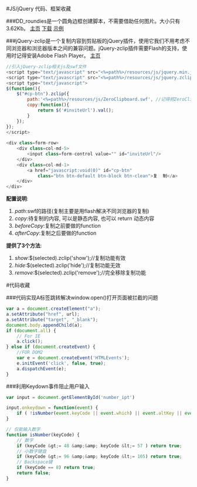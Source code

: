 #JS/jQuery 代码、框架收藏

###DD_roundies是一个圆角边框创建脚本，不需要借助任何图片。大小只有3.62Kb。
[主页](http://dillerdesign.com/experiment/DD_roundies/) [下载](http://dillerdesign.com/experiment/DD_roundies/#download) [示例](http://dillerdesign.com/experiment/DD_roundies/#background_properties)


###jQuery-zclip是一个复制内容到剪贴板的jQuery插件，使用它我们不用考虑不同浏览器和浏览器版本之间的兼容问题。jQuery-zclip插件需要Flash的支持，使用时记得安装Adobe Flash Player。
[主页](http://www.steamdev.com/zclip/)
```js
//引入jQuery-zclip相关js及swf文件 
<script type="text/javascript" src="<%=path%>/resources/js/jquery.min.js"></script> 
<script type="text/javascript" src="<%=path%>/resources/js/jquery.zclip.min.js"></script> 
<script type="text/javascript"> 
$(function(){ 
    $("#cp-btn").zclip({ 
        path:'<%=path%>/resources/js/ZeroClipboard.swf', //记得把ZeroClipboard.swf引入到项目中  
        copy:function(){ 
            return $('#inviteUrl').val(); 
        } 
    }); 
}); 
</script> 
                                  
<div class=form-row> 
    <div class=col-md-5> 
        <input class=form-control value="" id="inviteUrl"/> 
    </div> 
    <div class=col-md-1> 
        <a href="javascript:void(0)" id="cp-btn"
            class="btn btn-default btn-block btn-clean">复  制</a> 
    </div> 
</div>
```
**配置说明**:
1. *path*:swf的路径(复制主要是用flash解决不同浏览器的复制)
2. *copy*:待复制的内容, 可以是静态内容, 也可以 return 动态内容
3. *beforeCopy*:复制之前要做的function
4. *afterCopy*:复制之后要做的function

**提供了3个方法**:
1. *show*:$(selected).zclip('show');//复制功能有效
2. *hide*:$(selected).zclip('hide');//复制功能无效
3. *remove*:$(selected).zclip('remove');//完全移除复制功能


#代码收藏


###代码实现A标签跳转解决window.open()打开页面被拦截的问题
```js
var a = document.createElement("a");    
a.setAttribute("href", url);    
a.setAttribute("target", "_blank");    
document.body.appendChild(a);    
if (document.all) {    
    // For IE     
    a.click();     
} else if (document.createEvent) {    
    //FOR DOM2    
    var e = document.createEvent('HTMLEvents');     
    e.initEvent('click', false, true);    
    a.dispatchEvent(e);    
}
```


###利用Keydown事件阻止用户输入
```js
var input = document.getElementById('number_ipt')

input.onkeydown = function(event) {
    if ( !isNumber(event.keyCode || event.which) || event.altKey || event.ctrlKey || event.metaKey || event.shiftKey ) event.preventDefault();      
}

// 仅能输入数字
function isNumber(keyCode) {
    // 数字
    if (keyCode &gt;= 48 &amp;&amp; keyCode &lt;= 57 ) return true;
    // 小数字键盘
    if (keyCode &gt;= 96 &amp;&amp; keyCode &lt;= 105) return true;
    // Backspace键
    if (keyCode == 8) return true;
    return false;
}
```